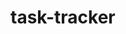 <!-- Add a ReadMe file describing the process you had to go through when building the application. Also add a section talking about some errors you had and how you solved those errors. -->
 <!-- Project's Title
description  -->
# task-tracker
